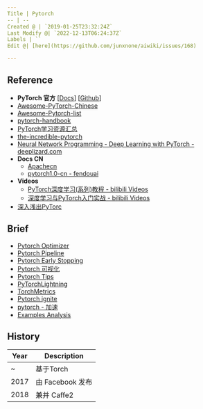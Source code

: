 ```yaml
---
Title | Pytorch
-- | --
Created @ | `2019-01-25T23:32:24Z`
Last Modify @| `2022-12-13T06:24:37Z`
Labels | ``
Edit @| [here](https://github.com/junxnone/aiwiki/issues/168)

---
```

## Reference 
- **PyTorch 官方** [[Docs](https://pytorch.org/)] [[Github](https://github.com/pytorch/pytorch)]
- [Awesome-PyTorch-Chinese](https://github.com/INTERMT/Awesome-PyTorch-Chinese)
- [Awesome-Pytorch-list](https://github.com/bharathgs/Awesome-pytorch-list)
- [pytorch-handbook](https://github.com/zergtant/pytorch-handbook)
- [PyTorch学习资源汇总](https://blog.csdn.net/fendouaini/article/details/89944199)
- [the-incredible-pytorch](https://github.com/ritchieng/the-incredible-pytorch)
- [Neural Network Programming - Deep Learning with PyTorch - deeplizard.com](https://deeplizard.com/learn/playlist/PLZbbT5o_s2xrfNyHZsM6ufI0iZENK9xgG)
- **Docs CN**
  - [Apachecn](https://pytorch.apachecn.org/)
  - [pytorch1.0-cn - fendouai](https://github.com/fendouai/pytorch1.0-cn)
- **Videos**
  - [PyTorch深度学习(系列)教程 - bilibili Videos](https://www.bilibili.com/video/av31914351/)
  - [深度学习与PyTorch入门实战 - bilibili Videos](https://www.bilibili.com/video/av49008640/)
- [深入浅出PyTorc](https://datawhalechina.github.io/thorough-pytorch/index.html)

## Brief
- [Pytorch Optimizer](/Pytorch_Optimizer)
- [Pytorch Pipeline](/Pytorch_Pipeline)
- [Pytorch Early Stopping](/Pytorch_Early_Stopping)
- [Pytorch 可视化](/Pytorch_Visualization)
- [Pytorch Tips](/Pytorch_Tips)
- [PyTorchLightning](https://github.com/PyTorchLightning/pytorch-lightning)
- [TorchMetrics](https://torchmetrics.readthedocs.io/en/latest/)
- [Pytorch ignite](https://github.com/pytorch/ignite/)
- [pytorch - 加速](/Pytorch_加速)
- [Examples Analysis](https://github.com/junxnone/examples-1/issues/1)


## History

Year | Description
-- | --
~ | 基于Torch
2017 | 由 Facebook 发布
2018 | 兼并 Caffe2



